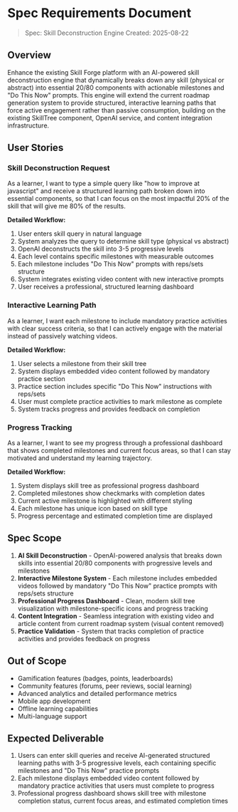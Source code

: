 # Spec Requirements Document

> Spec: Skill Deconstruction Engine
> Created: 2025-08-22

## Overview

Enhance the existing Skill Forge platform with an AI-powered skill deconstruction engine that dynamically breaks down any skill (physical or abstract) into essential 20/80 components with actionable milestones and "Do This Now" prompts. This engine will extend the current roadmap generation system to provide structured, interactive learning paths that force active engagement rather than passive consumption, building on the existing SkillTree component, OpenAI service, and content integration infrastructure.

## User Stories

### Skill Deconstruction Request

As a learner, I want to type a simple query like "how to improve at javascript" and receive a structured learning path broken down into essential components, so that I can focus on the most impactful 20% of the skill that will give me 80% of the results.

**Detailed Workflow:**

1. User enters skill query in natural language
2. System analyzes the query to determine skill type (physical vs abstract)
3. OpenAI deconstructs the skill into 3-5 progressive levels
4. Each level contains specific milestones with measurable outcomes
5. Each milestone includes "Do This Now" prompts with reps/sets structure
6. System integrates existing video content with new interactive prompts
7. User receives a professional, structured learning dashboard

### Interactive Learning Path

As a learner, I want each milestone to include mandatory practice activities with clear success criteria, so that I can actively engage with the material instead of passively watching videos.

**Detailed Workflow:**

1. User selects a milestone from their skill tree
2. System displays embedded video content followed by mandatory practice section
3. Practice section includes specific "Do This Now" instructions with reps/sets
4. User must complete practice activities to mark milestone as complete
5. System tracks progress and provides feedback on completion

### Progress Tracking

As a learner, I want to see my progress through a professional dashboard that shows completed milestones and current focus areas, so that I can stay motivated and understand my learning trajectory.

**Detailed Workflow:**

1. System displays skill tree as professional progress dashboard
2. Completed milestones show checkmarks with completion dates
3. Current active milestone is highlighted with different styling
4. Each milestone has unique icon based on skill type
5. Progress percentage and estimated completion time are displayed

## Spec Scope

1. **AI Skill Deconstruction** - OpenAI-powered analysis that breaks down skills into essential 20/80 components with progressive levels and milestones
2. **Interactive Milestone System** - Each milestone includes embedded videos followed by mandatory "Do This Now" practice prompts with reps/sets structure
3. **Professional Progress Dashboard** - Clean, modern skill tree visualization with milestone-specific icons and progress tracking
4. **Content Integration** - Seamless integration with existing video and article content from current roadmap system (visual content removed)
5. **Practice Validation** - System that tracks completion of practice activities and provides feedback on progress

## Out of Scope

- Gamification features (badges, points, leaderboards)
- Community features (forums, peer reviews, social learning)
- Advanced analytics and detailed performance metrics
- Mobile app development
- Offline learning capabilities
- Multi-language support

## Expected Deliverable

1. Users can enter skill queries and receive AI-generated structured learning paths with 3-5 progressive levels, each containing specific milestones and "Do This Now" practice prompts
2. Each milestone displays embedded video content followed by mandatory practice activities that users must complete to progress
3. Professional progress dashboard shows skill tree with milestone completion status, current focus areas, and estimated completion times
